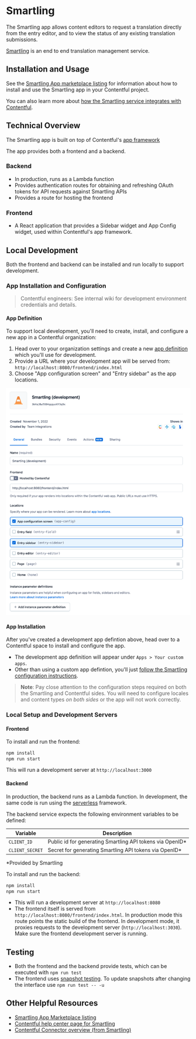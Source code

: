 # Smartling

The Smartling app allows content editors to request a translation directly from the entry editor, and to view the status of any existing translation submissions.

[Smartling](https://www.smartling.com/) is an end to end translation management service. 

## Installation and Usage

See the [Smartling App marketplace listing](https://www.contentful.com/marketplace/app/smartling/) for information about how to install and use the Smartling app in your Contentful project.

You can also learn more about [how the Smartling service integrates with Contentful](https://www.smartling.com/software/integrations/contentful/).

## Technical Overview

The Smartling app is built on top of Contentful's [app framework](https://www.smartling.com/software/integrations/contentful/)

The app provides both a frontend and a backend.

### Backend

* In production, runs as a Lambda function
* Provides authentication routes for obtaining and refreshing OAuth tokens for API requests against Smartling APIs
* Provides a route for hosting the frontend

### Frontend

* A React application that provides a Sidebar widget and App Config widget, used within Contentful's app framework.


## Local Development

Both the frontend and backend can be installed and run locally to support development.

### App Installation and Configuration

> Contentful engineers: See internal wiki for development environment credentials and details.

#### App Definition

To support local development, you'll need to create, install, and configure a new app in a Contentful organization:

1. Head over to your organization settings and create a new [app definition](https://www.contentful.com/developers/docs/extensibility/app-framework/app-definition/) which you'll use for development.
2. Provide a URL where your development app will be served from: `http://localhost:8080/frontend/index.html`
3. Choose "App configuration screen" and "Entry sidebar" as the app locations.

![App configuration dialog](./docs/smartling-development-app-definition-configuration.png)

#### App Installation

After you've created a development app defintion above, head over to a Contentful space to install and configure the app.

* The development app definition will appear under `Apps > Your custom apps`.
* Other than using a custom app defintion, you'll just [follow the Smartling configuration instructions](https://www.contentful.com/help/smartling-app/).

> **Note**: Pay close attention to the configuration steps required on both the Smartling and Contentful sides. You will need to configure locales and content types _on both sides_ or the app will not work correctly.

### Local Setup and Development Servers

#### Frontend

To install and run the frontend:

```
npm install
npm run start
```

This will run a development server at `http://localhost:3000`

#### Backend

In production, the backend runs as a Lambda function. In development, the same code is run using the [serverless](https://github.com/serverless/serverless) framework.

The backend service expects the following environment variables to be defined:

| Variable                      | Description                                                               |
| ---                           | ---                                                                       |
| `CLIENT_ID`    | Public id for generating Smartling API tokens via OpenID* |
| `CLIENT_SECRET` | Secret for generating Smartling API tokens via OpenID* |

*Provided by Smartling

To install and run the backend:

```
npm install
npm run start
```

* This will run a development server at `http://localhost:8080`
* The frontend itself is served from `http://localhost:8080/frontend/index.html`. In production mode this route points the static build of the frontend. In development mode, it proxies requests to the development server (`http://localhost:3030`). Make sure the frontend development server is running.


## Testing

* Both the frontend and the backend provide tests, which can be executed with `npm run test` 
* The frontend uses [snapshot testing](https://jestjs.io/docs/snapshot-testing). To update snapshots after changing the interface use `npm run test -- -u`

## Other Helpful Resources

* [Smartling App Marketplace listing](https://www.contentful.com/marketplace/app/smartling/)
* [Contentful help center page for Smartling](https://www.contentful.com/help/smartling-app/)
* [Contentful Connector overview (from Smartling)](https://help.smartling.com/hc/en-us/articles/360000546974-Contentful-Connector-Overview)